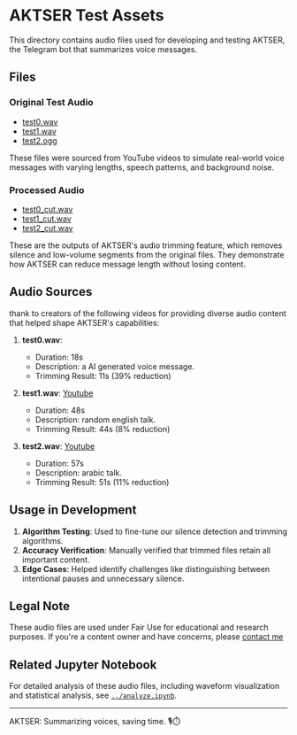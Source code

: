 # AKTSER Test Assets

This directory contains audio files used for developing and testing AKTSER, the Telegram bot that summarizes voice messages.

## Files

### Original Test Audio
- [test0.wav](assets/test0_cut.wav)
- [test1.wav](assets/test1_cut.wav)
- [test2.ogg](assets/test2_cut.ogg)

These files were sourced from YouTube videos to simulate real-world voice messages with varying lengths, speech patterns, and background noise.

### Processed Audio
- [test0_cut.wav](assets/test0_cut.wav)
- [test1_cut.wav](assets/test1_cut.wav)
- [test2_cut.wav](assets/test2_cut.wav)

These are the outputs of AKTSER's audio trimming feature, which removes silence and low-volume segments from the original files. They demonstrate how AKTSER can reduce message length without losing content.

## Audio Sources

thank to creators of the following videos for providing diverse audio content that helped shape AKTSER's capabilities:

1. **test0.wav**:
   - Duration: 18s
   - Description: a AI generated voice message.
   - Trimming Result: 11s (39% reduction)

2. **test1.wav**: [Youtube](https://www.youtube.com/watch?v=uZRCisaS-bY&ab_channel=TravellerMovement)
   - Duration: 48s
   - Description: random english talk.
   - Trimming Result: 44s (8% reduction)

3. **test2.wav**: [Youtube](https://www.youtube.com/watch?v=sqv44Msl6rg&ab_channel=%D8%A5%D8%B0%D8%A7%D8%B9%D8%A9%D8%AB%D9%85%D8%A7%D9%86%D9%8A%D8%A9)
   - Duration: 57s
   - Description: arabic talk.
   - Trimming Result: 51s (11% reduction)

## Usage in Development

1. **Algorithm Testing**: Used to fine-tune our silence detection and trimming algorithms.
2. **Accuracy Verification**: Manually verified that trimmed files retain all important content.
3. **Edge Cases**: Helped identify challenges like distinguishing between intentional pauses and unnecessary silence.

## Legal Note

These audio files are used under Fair Use for educational and research purposes. If you're a content owner and have concerns, please [contact me](https://t.me/FAS17px)

## Related Jupyter Notebook

For detailed analysis of these audio files, including waveform visualization and statistical analysis, see [`../analyze.ipynb`](../analyze.ipynb).

---

AKTSER: Summarizing voices, saving time. 🎙️⏱️